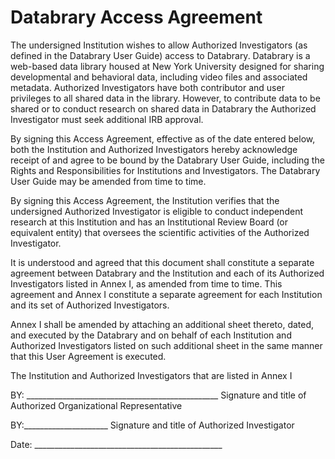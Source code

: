 # ﻿Databrary Access AgreementThe undersigned Institution wishes to allow Authorized Investigators (as defined in the Databrary User Guide) access to Databrary. Databrary is a web-based data library housed at New York University designed for sharing developmental and behavioral data, including video files and associated metadata. Authorized Investigators have both contributor and user privileges to all shared data in the library. However, to contribute data to be shared or to conduct research on shared data in Databrary the Authorized Investigator must seek additional IRB approval.By signing this Access Agreement, effective as of the date entered below, both the Institution and Authorized Investigators hereby acknowledge receipt of and agree to be bound by the Databrary User Guide, including the Rights and Responsibilities for Institutions and Investigators. The Databrary User Guide may be amended from time to time.By signing this Access Agreement, the Institution verifies that the undersigned Authorized Investigator is eligible to conduct independent research at this Institution and has an Institutional Review Board (or equivalent entity) that oversees the scientific activities of the Authorized Investigator. It is understood and agreed that this document shall constitute a separate agreement between Databrary and the Institution and each of its Authorized Investigators listed in Annex I, as amended from time to time.This agreement and Annex I constitute a separate agreement for each Institution and its set of Authorized Investigators. Annex I shall be amended by attaching an additional sheet thereto, dated, and executed by the Databrary and on behalf of each Institution and Authorized Investigators listed on such additional sheet in the same manner that this User Agreement is executed. The Institution and Authorized Investigators that are listed in Annex I BY:  ________________________________________________Signature and title of Authorized Organizational Representative BY:_____________________Signature and title of Authorized InvestigatorDate: _______________________________________________